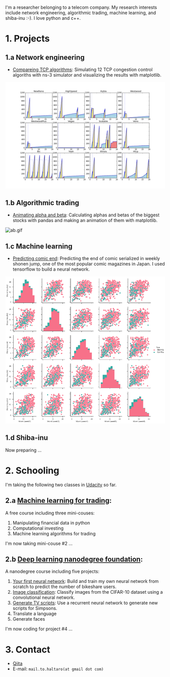 I'm a researcher belonging to a telecom company. 
My research interests include network engineering, algorithmic trading, machine learning, and shiba-inu :-).
I love python and c++.

# 1. Projects

## 1.a Network engineering

* [Compareing TCP algorithms](https://github.com/haltaro/comparing-tcp-algorithms): Simulating 12 TCP congestion control algoriths with ns-3 simulator and visualizing the results with matplotlib.

![tcp.png](fig/comparing-tcp-algorithms.png)

## 1.b Algorithmic trading

* [Animating alpha and beta](https://github.com/haltaro/animating-alpha-and-beta): Calculating alphas and betas of the biggest stocks with pandas and making an animation of them with matplotlib.

![ab.gif](fig/animating-alpha-and-beta.gif)

## 1.c Machine learning

* [Predicting comic end](https://github.com/haltaro/predicting-comic-end): Predicting the end of comic serialized in weekly shonen jump, one of the most popular comic magazines in Japan. I used tensorflow to build a neural network.

![comic.png](fig/predicting-comic-end.png)

## 1.d Shiba-inu

Now preparing ...

# 2. Schooling

I'm taking the following two classes in [Udacity](https://www.udacity.com/) so far. 

## 2.a [Machine learning for trading](https://www.udacity.com/course/machine-learning-for-trading--ud501): 

A free course including three mini-couses:
1. Manipulating financial data in python
2. Computational investing
3. Machine learning algorithms for trading

I'm now taking mini-couse #2 ...

## 2.b [Deep learning nanodegree foundation](https://www.udacity.com/course/deep-learning-nanodegree-foundation--nd101): 

A nanodegree course including five projects:

1. [Your first neural network](https://github.com/haltaro/udacity-deep-learning-project1): Build and train my own neural network from scratch to predict the number of bikeshare users.
2. [Image classification](https://github.com/haltaro/udacity-deep-learning-project2): Classify images from the CIFAR-10 dataset using a convolutional neural network.
3. [Generate TV scripts](https://github.com/haltaro/udacity-deep-learning-project3): Use a recurrent neural network to generate new scripts for Simpsons.
4. Translate a language
5. Generate faces

I'm now coding for project #4 ...

# 3. Contact

* [Qiita](http:/qiita.com/haltaro)
* E-mail: `mail.to.haltaro(at gmail dot com)`
